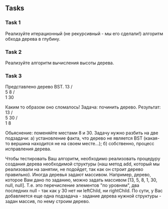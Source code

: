 Tasks
----------------
### Task 1
Реализуйте итерационный (не рекурсивный - мы его сделали!) алгоритм обхода дерева в глубину.
### Task 2
Реализуйте алгоритм вычисления высоты дерева.
### Task 3
Представлено дерево BST.
13
/ \
5   8
/ \
1  30


Каким то образом оно сломалось! Задача: починить дерево. Результат:
13
/ \
5  30
/ \
1   8


Обьяснение: поменяйте местами 8 и 30. Задачу нужно разбить на две подзадачи: 
а) установление факта, что дерево не является BST (какая-то вершина находится не на своем месте…); 
б) собственно, процесс исправления дерева. 

Чтобы тестировать Ваш алгоритм, необходимо реализовать процедуру создания дерева необходимой структуры 
(наш метод add, который мы реализовали на занятии, не подойдет, так как он строит дерево правильно). 
Иногда деревья задают массивом. 
Например, дерево, которое Вам дано по заданию, можно задать массивом [13, 5, 8, 1, 30, null, null]. 
Т.е. это перечисление элементов "по уровням", два последних null - так как у 30 нет ни leftChild, ни rightChild. 
По сути, у Вас добавляется еще одна подзадача - задание дерева нужной структуры - 
задан массив, по нему строим дерево.